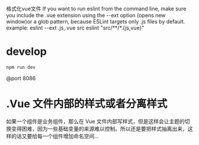 格式化vue文件
If you want to run eslint from the command line, make sure you include the .vue extension using the --ext option (opens new window)or a glob pattern, because ESLint targets only .js files by default.
example:
eslint --ext .js,.vue src
eslint "src/**/*.{js,vue}"

# develop
```
npm run dev
```
@port 8086
# .Vue 文件内部的样式或者分离样式
如果一个组件是业务组件，那么在 Vue 文件内部写样式，但是这样会让主题的切换变得困难，因为一些基础变量的来源难以控制。所以还是要把样式抽离出来，这样的话又要给每一个组件增加命名空间...